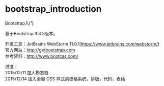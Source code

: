 # bootstrap_introduction
Bootstrap入门<br>

基于Bootstrap 3.3.5版本。<br>

开发工具：JetBrains WebStorm 11.0.1(https://www.jetbrains.com/webstorm/)<br>
官方网站：http://getbootstrap.com <br>
参考资料：http://www.bootcss.com/<br>

进度：<br>
2015/12/11  加入模态框<br>
2015/12/14  加入全局 CSS 样式的栅格系统，排版，代码，表格<br>
